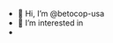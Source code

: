- 👋 Hi, I’m @betocop-usa
- 👀 I’m interested in
- 

<!---
betocop-usa/betocop-usa is a ✨ special ✨ repository because its `README.md` (this file) appears on your GitHub profile.
You can click the Preview link to take a look at your changes.
--->

